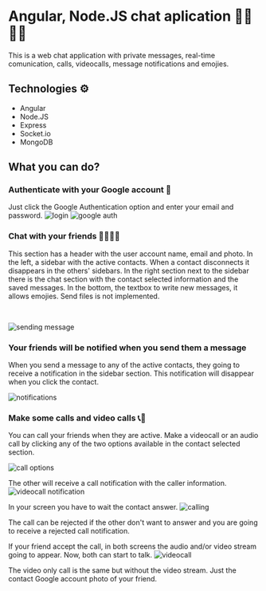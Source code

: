 # Angular, Node.JS chat aplication 👨‍💻👩‍💻
This is a web chat application with private messages, real-time comunication, calls, videocalls, message notifications and emojies.

## Technologies ⚙️

* Angular
* Node.JS
* Express
* Socket.io
* MongoDB


## What you can do?

### Authenticate with your Google account 🔐
Just click the Google Authentication option and enter your email and password.
![login](https://user-images.githubusercontent.com/47344349/117557110-f88d6e00-b02c-11eb-9983-dc91da4151cd.png)
![google auth](https://user-images.githubusercontent.com/47344349/117557115-ffb47c00-b02c-11eb-81ba-0784c949e5af.png)

### Chat with your friends 👩🧒👸🧔
This section has a header with the user account name, email and photo. In the left, a sidebar with the active contacts. When a contact disconnects it disappears in the others' sidebars. In the right section next to the sidebar there is the chat section with the contact selected information and the saved messages. In the bottom, the textbox to write new messages, it allows emojies. Send files is not implemented.

<br>

![sending message](https://user-images.githubusercontent.com/47344349/117558272-11038580-b039-11eb-8123-ccc448d2a63e.png)


### Your friends will be notified when you send them a message
When you send a message to any of the active contacts, they going to receive a notification in the sidebar section. This notification will disappear when you click the contact.

![notifications](https://user-images.githubusercontent.com/47344349/117557452-3a6be380-b030-11eb-81c8-9dfe576ac85e.png)

### Make some calls and video calls 📞🤙
You can call your friends when they are active. Make a videocall or an audio call by clicking any of the two options available in the contact selected section.

![call options](https://user-images.githubusercontent.com/47344349/117557487-730bbd00-b030-11eb-9168-f082fe28c3c0.png)

The other will receive a call notification with the caller information. 
![videocall notification](https://user-images.githubusercontent.com/47344349/117558275-1c56b100-b039-11eb-9d4d-c60bcfee1a20.png)


In your screen you have to wait the contact answer.
![calling](https://user-images.githubusercontent.com/47344349/117558277-24165580-b039-11eb-8293-448bf48ab89d.png)

The call can be rejected if the other don't want to answer and you are going to receive a rejected call notification.

If your friend accept the call, in both screens the audio and/or video stream going to appear. Now, both can start to talk.
![videocall](https://user-images.githubusercontent.com/47344349/117558282-34c6cb80-b039-11eb-8d52-a90a179e4a7e.png)

The video only call is the same but without the video stream. Just the contact Google account photo of your friend.


